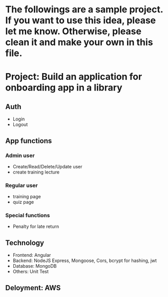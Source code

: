 # The followings are a sample project. If you want to use this idea, please let me know. Otherwise, please clean it and make your own in this file.

# Project: Build an application for onboarding app in a library

## Auth

- Login
- Logout

## App functions

### Admin user

- Create/Read/Delete/Update user
- create training lecture

### Regular user

- training page
- quiz page

### Special functions

- Penalty for late return

## Technology

- Frontend: Angular
- Backend: NodeJS Express, Mongoose, Cors, bcrypt for hashing, jwt
- Database: MongoDB
- Others: Unit Test

## Deloyment: AWS
